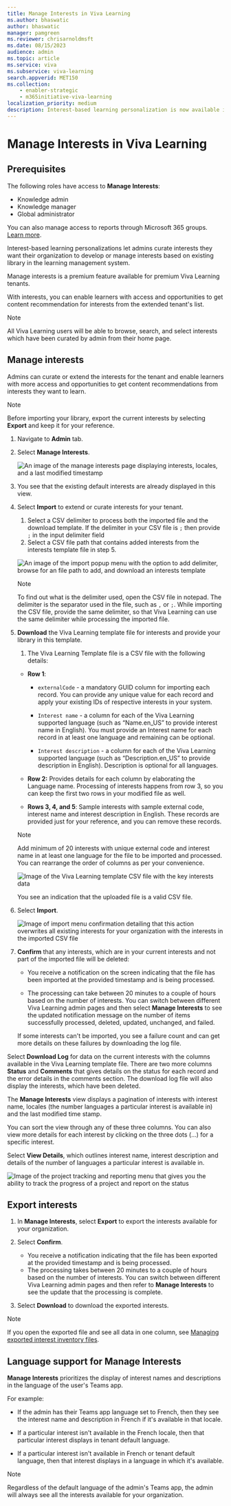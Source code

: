 ```yaml
---
title: Manage Interests in Viva Learning
ms.author: bhaswatic
author: bhaswatic
manager: pamgreen
ms.reviewer: chrisarnoldmsft
ms.date: 08/15/2023
audience: admin
ms.topic: article
ms.service: viva
ms.subservice: viva-learning
search.appverid: MET150
ms.collection: 
    - enabler-strategic
    - m365initiative-viva-learning
localization_priority: medium
description: Interest-based learning personalization is now available in Viva Learning.
---
```


# Manage Interests in Viva Learning

## Prerequisites

The following roles have access to **Manage Interests**:

- Knowledge admin
- Knowledge manager  
- Global administrator

You can also manage access to reports through Microsoft 365 groups. [Learn more](/viva/learning/feature-access-management).

Interest-based learning personalizations let admins curate interests they want their organization to develop or manage interests based on existing library in the learning management system.

Manage interests is a premium feature available for premium Viva Learning tenants.

With interests, you can enable learners with access and opportunities to get content recommendation for interests from the extended tenant's list. 

> [!NOTE]
> All Viva Learning users will be able to browse, search, and select interests which have been curated by admin from their home page.

## Manage interests

Admins can curate or extend the interests for the tenant and enable learners with more access and opportunities to get content recommendations from interests they want to learn.

>[!NOTE]
>Before importing your library, export the current interests by selecting **Export** and keep it for your reference.

1. Navigate to **Admin** tab.

2. Select **Manage Interests**.

    ![An image of the manage interests page displaying interests, locales, and a last modified timestamp](../media/learning/interests-1.png)

3. You see that the existing default interests are already displayed in this view.
  
4. Select **Import** to extend or curate interests for your tenant.
    1. Select a CSV delimiter to process both the imported file and the download template. If the delimiter in your CSV file is `;` then provide `;` in the input delimiter field
    2. Select a CSV file path that contains added interests from the interests template file in step 5.

    ![An image of the import popup menu with the option to add delimiter, browse for an file path to add, and download an interests template](../media/learning/interests-2.png)

   > [!NOTE]
   > To find out what is the delimiter used, open the CSV file in notepad. The delimiter is the separator used in the file, such as `,` or `;`.
   > While importing the CSV file, provide the same delimiter, so that Viva Learning can use the same delimiter while processing the imported file.

5. **Download** the Viva Learning template file for interests and provide your library in this template.

    1. The Viva Learning Template file is a CSV file with the following details: 
    - **Row 1**: 
        - `externalCode` - a mandatory GUID column for importing each record. You can provide any unique value for each record and apply your existing IDs of respective interests in your system. 

        - `Interest name` - a column for each of the Viva Learning supported language (such as “Name.en_US” to provide interest name in English). You must provide an Interest name for each record in at least one language and remaining can be optional.

        - `Interest description` - a column for each of the Viva Learning supported language (such as “Description.en_US” to provide description in English). Description is optional for all languages. 

    - **Row 2:** Provides details for each column by elaborating the Language name. Processing of interests happens from row 3, so you can keep the first two rows in your modified file as well.  

    - **Rows 3, 4, and 5**: Sample interests with sample external code, interest name and interest description in English. These records are provided just for your reference, and you can remove these records. 
    
   >[!NOTE]
   > Add minimum of 20 interests with unique external code and interest name in at least one language for the file to be imported and processed. 
   > You can rearrange the order of columns as per your convenience. 

   ![Image of the Viva Learning template CSV file with the key interests data](../media/learning/interests-3.png)

   You see an indication that the uploaded file is a valid CSV file. 

1. Select **Import**.

   ![Image of import menu confirmation detailing that this action overwrites all existing interests for your organization with the interests in the imported CSV file](../media/learning/interests-5.png)

1. **Confirm** that any interests, which are in your current interests and not part of the imported file will be deleted:

    - You receive a notification on the screen indicating that the file has been imported at the provided timestamp and is being processed.
    
    - The processing can take between 20 minutes to a couple of hours based on the number of interests. You can switch between different Viva Learning admin pages and then select **Manage Interests** to see the updated notification message on the number of items successfully processed, deleted, updated, unchanged, and failed.

   If some interests can't be imported, you see a failure count and can get more details on these failures by downloading the log file.

Select **Download Log** for data on the current interests with the columns available in the Viva Learning template file. There are two more columns **Status** and **Comments** that gives details on the status for each record and the error details in the comments section. The download log file will also display the interests, which have been deleted.

The **Manage Interests** view displays a pagination of interests with interest name, locales (the number languages a particular interest is available in) and the last modified time stamp.

You can sort the view through any of these three columns. You can also view more details for each interest by clicking on the three dots (…) for a specific interest.

Select **View Details**, which outlines interest name, interest description and details of the number of languages a particular interest is available in.

![Image of the project tracking and reporting menu that gives you the ability to track the progress of a project and report on the status](../media/learning/interests-6.png)



## Export interests

1. In **Manage Interests**, select **Export** to export the interests available for your organization.

1. Select **Confirm**.
    - You receive a notification indicating that the file has been exported at the provided timestamp and is being processed.
    - The processing takes between 20 minutes to a couple of hours based on the number of interests. You can switch between different Viva Learning admin pages and then refer to **Manage Interests** to see the update that the processing is complete.

1. Select **Download** to download the exported interests.

> [!NOTE]
> If you open the exported file and see all data in one column, see [Managing exported interest inventory files](interests-troubleshooting.md).

## Language support for Manage Interests

**Manage Interests** prioritizes the display of interest names and descriptions in the language of the user's Teams app.  

For example:  
- If the admin has their Teams app language set to French, then they see the interest name and description in French if it's available in that locale.

- If a particular interest isn't available in the French locale, then that particular interest displays in tenant default language. 

- If a particular interest isn't available in French or tenant default language, then that interest displays in a language in which it's available.

>[!NOTE]  
> Regardless of the default language of the admin's Teams app, the admin will always see all the interests available for your organization.


